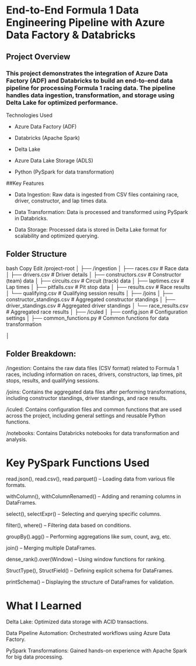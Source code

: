 # End-to-End Formula 1 Data Engineering Pipeline with Azure Data Factory & Databricks 
## Project Overview
### This project demonstrates the integration of Azure Data Factory (ADF) and Databricks to build an end-to-end data pipeline for processing Formula 1 racing data. The pipeline handles data ingestion, transformation, and storage using Delta Lake for optimized performance.

Technologies Used
* Azure Data Factory (ADF)

* Databricks (Apache Spark)

* Delta Lake

* Azure Data Lake Storage (ADLS)

* Python (PySpark for data transformation)

##Key Features

* Data Ingestion: Raw data is ingested from CSV files containing race, driver, constructor, and lap times data.

* Data Transformation: Data is processed and transformed using PySpark in Databricks.

* Data Storage: Processed data is stored in Delta Lake format for scalability and optimized querying.

## Folder Structure
bash
Copy
Edit
/project-root
│
├── /ingestion
│   ├── races.csv            # Race data
│   ├── drivers.csv          # Driver details
│   ├── constructors.csv     # Constructor (team) data
│   ├── circuits.csv         # Circuit (track) data
│   ├── laptimes.csv         # Lap times
│   ├── pitfalls.csv         # Pit stop data
│   ├── results.csv          # Race results
│   └── qualifying.csv       # Qualifying session results
│
├── /joins
│   ├── constructor_standings.csv  # Aggregated constructor standings
│   ├── driver_standings.csv      # Aggregated driver standings
│   └── race_results.csv          # Aggregated race results
│
├── /iculed
│   ├── config.json             # Configuration settings
│   ├── common_functions.py     # Common functions for data transformation

│
## Folder Breakdown:
/ingestion: Contains the raw data files (CSV format) related to Formula 1 races, including information on races, drivers, constructors, lap times, pit stops, results, and qualifying sessions.

/joins: Contains the aggregated data files after performing transformations, including constructor standings, driver standings, and race results.

/iculed: Contains configuration files and common functions that are used across the project, including general settings and reusable Python functions.

/notebooks: Contains Databricks notebooks for data transformation and analysis.

# Key PySpark Functions Used

read.json(), read.csv(), read.parquet() – Loading data from various file formats.

withColumn(), withColumnRenamed() – Adding and renaming columns in DataFrames.

select(), selectExpr() – Selecting and querying specific columns.

filter(), where() – Filtering data based on conditions.

groupBy().agg() – Performing aggregations like sum, count, avg, etc.

join() – Merging multiple DataFrames.

dense_rank().over(Window) – Using window functions for ranking.

StructType(), StructField() – Defining explicit schema for DataFrames.

printSchema() – Displaying the structure of DataFrames for validation.

# What I Learned
Delta Lake: Optimized data storage with ACID transactions.

Data Pipeline Automation: Orchestrated workflows using Azure Data Factory.

PySpark Transformations: Gained hands-on experience with Apache Spark for big data processing.
